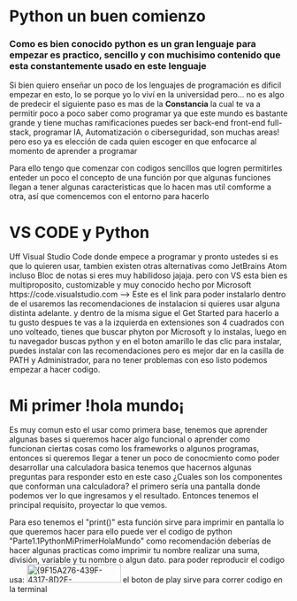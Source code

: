 <h1>Python un buen comienzo</h1>
<h3>Como es bien conocido python es un gran lenguaje para empezar es practico, sencillo y con muchisimo contenido que esta constantemente usado en este lenguaje</h3>

Si bien quiero enseñar un poco de los lenguajes de programación es dificil empezar en esto, lo se porque yo lo viví en la universidad pero...
no es algo de predecir el siguiente paso es mas de la <b>Constancia</b> la cual te va a permitir poco a poco saber como programar ya que este mundo
es bastante grande y tiene muchas ramificaciones puedes ser back-end front-end full-stack, programar IA, Automatización o ciberseguridad, son muchas areas!
pero eso ya es elección de cada quien escoger en que enfocarce al momento de aprender a programar

Para ello tengo que comenzar con codigos sencillos que logren permitirles enteder un poco el concepto de una función por que algunas funciones
llegan a tener algunas caracteristicas que lo hacen mas util comforme a otra, así que comencemos con el entorno para hacerlo

<h1>
  VS CODE y Python
</h1>
Uff Visual Studio Code donde empece a programar y pronto ustedes si es que lo quieren usar, tambien existen otras alternativas como JetBrains Atom incluso Bloc de notas si eres muy habilidoso jajaja.
pero con VS esta bien es multiproposito, customizable y muy conocido hecho por Microsoft https://code.visualstudio.com --> Este es el link para poder instalarlo dentro de el usaremos las recomendaciones
de instalacion si quieres usar alguna distinta adelante. y dentro de la misma sigue el Get Started para hacerlo a tu gusto despues te vas a la izquierda en extensiones son 4 cuadrados con uno volteado,
tienes que buscar phyton por Microsoft y lo instalas, luego en tu navegador buscas python y en el boton amarillo le das clic para instalar, puedes instalar con las recomendaciones pero es mejor
dar en la casilla de PATH y Administrador, para no tener problemas con eso listo podemos empezar a hacer codigo.

<h1>
  Mi primer !hola mundo¡
</h1>
Es muy comun esto el usar como primera base, tenemos que aprender algunas bases si queremos hacer algo funcional o aprender como funcionan ciertas cosas como los frameworks o algunos programas, entonces si queremos llegar a tener un poco de conocmiento como poder desarrollar una calculadora basica tenemos que hacernos algunas preguntas para responder esto en este caso ¿Cuales son los componentes que conforman una calculadora? el primero sería una pantalla donde podemos ver lo que ingresamos y el resultado.
Entonces tenemos el principal requisito, proyectar lo que vemos.

Para eso tenemos el "print()" esta función sirve para imprimir en pantalla lo que queremos hacer para ello puede ver el codigo de python "Parte1.1PythonMiPrimerHolaMundo"
como recomendación deberías de hacer algunas practicas como imprimir tu nombre realizar una suma, división, variable y tu nombre o algun dato. para poder reproducir el codigo usa: <img width="170" height="33" alt="{9F15A276-439F-4317-8D2E-498A5C5B60D1}" src="https://github.com/user-attachments/assets/53d14d58-99ca-41af-8e49-2181f7937656" /> el boton de play sirve para correr codigo en la terminal
